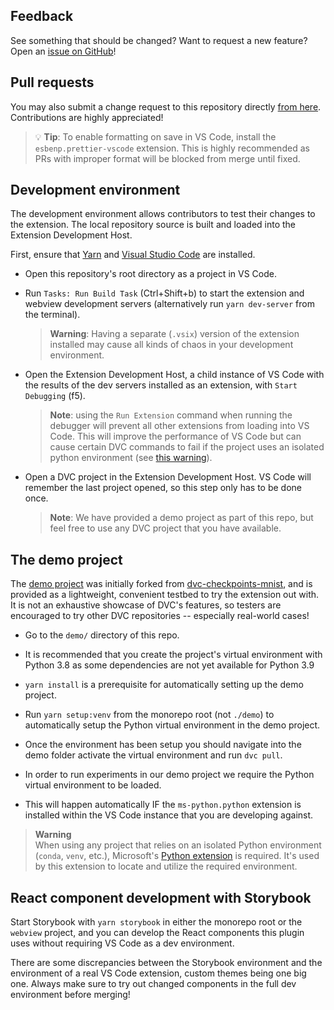 ## Feedback

See something that should be changed? Want to request a new feature? Open an
[issue on GitHub](https://github.com/iterative/vscode-dvc/issues)!

## Pull requests

You may also submit a change request to this repository directly
[from here](https://github.com/iterative/vscode-dvc/pulls). Contributions are
highly appreciated!

> 💡 **Tip**: To enable formatting on save in VS Code, install the
> `esbenp.prettier-vscode` extension. This is highly recommended as PRs with
> improper format will be blocked from merge until fixed.

## Development environment

The development environment allows contributors to test their changes to the
extension. The local repository source is built and loaded into the Extension
Development Host.

First, ensure that [Yarn](https://yarnpkg.com/) and
[Visual Studio Code](https://code.visualstudio.com) are installed.

- Open this repository's root directory as a project in VS Code.

- Run `Tasks: Run Build Task` (Ctrl+Shift+b) to start the extension and webview
  development servers (alternatively run `yarn dev-server` from the terminal).

  > **Warning**: Having a separate (`.vsix`) version of the extension installed
  > may cause all kinds of chaos in your development environment.

- Open the Extension Development Host, a child instance of VS Code with the
  results of the dev servers installed as an extension, with `Start Debugging`
  (f5).

  > **Note**: using the `Run Extension` command when running the debugger will
  > prevent all other extensions from loading into VS Code. This will improve
  > the performance of VS Code but can cause certain DVC commands to fail if the
  > project uses an isolated python environment (see [this warning](#warning)).

- Open a DVC project in the Extension Development Host. VS Code will remember
  the last project opened, so this step only has to be done once.

  > **Note**: We have provided a demo project as part of this repo, but feel
  > free to use any DVC project that you have available.

## The demo project

The [demo project](demo) was initially forked from
[dvc-checkpoints-mnist](https://github.com/iterative/dvc-checkpoints-mnist/tree/make_checkpoint),
and is provided as a lightweight, convenient testbed to try the extension out
with. It is not an exhaustive showcase of DVC's features, so testers are
encouraged to try other DVC repositories -- especially real-world cases!

- Go to the `demo/` directory of this repo.

- It is recommended that you create the project's virtual environment with
  Python 3.8 as some dependencies are not yet available for Python 3.9

- `yarn install` is a prerequisite for automatically setting up the demo
  project.

- Run `yarn setup:venv` from the monorepo root (not `./demo`) to automatically
  setup the Python virtual environment in the demo project.

- Once the environment has been setup you should navigate into the demo folder
  activate the virtual environment and run `dvc pull`.

- In order to run experiments in our demo project we require the Python virtual
  environment to be loaded.

- This will happen automatically IF the `ms-python.python` extension is
  installed within the VS Code instance that you are developing against.

<a id='warning'></a>

> **Warning**  
> When using any project that relies on an isolated Python environment (`conda`,
> `venv`, etc.), Microsoft's
> [Python extension](https://github.com/Microsoft/vscode-python) is required.
> It's used by this extension to locate and utilize the required environment.

## React component development with Storybook

Start Storybook with `yarn storybook` in either the monorepo root or the
`webview` project, and you can develop the React components this plugin uses
without requiring VS Code as a dev environment.

There are some discrepancies between the Storybook environment and the
environment of a real VS Code extension, custom themes being one big one. Always
make sure to try out changed components in the full dev environment before
merging!
